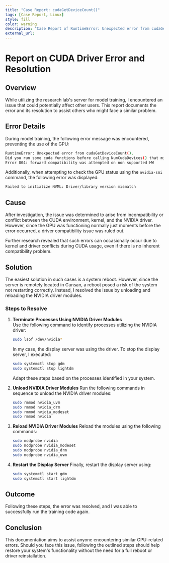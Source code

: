 ```yaml
---
title: "Case Report: cudaGetDeviceCount()"
tags: [Case Report, Linux]
style: fill
color: warning
description: "Case Report of RuntimeError: Unexpected error from cudaGetDeviceCount()."
external_url:
---
```

# Report on CUDA Driver Error and Resolution

## Overview
While utilizing the research lab's server for model training, I encountered an issue that could potentially affect other users. This report documents the error and its resolution to assist others who might face a similar problem.

## Error Details
During model training, the following error message was encountered, preventing the use of the GPU:

```bash
RuntimeError: Unexpected error from cudaGetDeviceCount().
Did you run some cuda functions before calling NumCudaDevices() that might have already set an error?
Error 804: forward compatibility was attempted on non supported HW
```

Additionally, when attempting to check the GPU status using the `nvidia-smi` command, the following error was displayed:

```bash
Failed to initialize NVML: Driver/library version mismatch
```

## Cause
After investigation, the issue was determined to arise from incompatibility or conflict between the CUDA environment, kernel, and the NVIDIA driver. However, since the GPU was functioning normally just moments before the error occurred, a driver compatibility issue was ruled out.

Further research revealed that such errors can occasionally occur due to kernel and driver conflicts during CUDA usage, even if there is no inherent compatibility problem.

## Solution
The easiest solution in such cases is a system reboot. However, since the server is remotely located in Gunsan, a reboot posed a risk of the system not restarting correctly. Instead, I resolved the issue by unloading and reloading the NVIDIA driver modules.

### Steps to Resolve

1. **Terminate Processes Using NVIDIA Driver Modules**  
    Use the following command to identify processes utilizing the NVIDIA driver:
    ```bash
    sudo lsof /dev/nvidia*
    ```
    In my case, the display server was using the driver. To stop the display server, I executed:
    ```bash
    sudo systemctl stop gdm
    sudo systemctl stop lightdm
    ```
    Adapt these steps based on the processes identified in your system.

2. **Unload NVIDIA Driver Modules**
    Run the following commands in sequence to unload the NVIDIA driver modules:
    ```bash
    sudo rmmod nvidia_uvm
    sudo rmmod nvidia_drm
    sudo rmmod nvidia_modeset
    sudo rmmod nvidia
    ```

3. **Reload NVIDIA Driver Modules**
    Reload the modules using the following commands:
    ```bash
    sudo modprobe nvidia
    sudo modprobe nvidia_modeset
    sudo modprobe nvidia_drm
    sudo modprobe nvidia_uvm
    ```

4. **Restart the Display Server**
    Finally, restart the display server using:
    ```bash
    sudo systemctl start gdm
    sudo systemctl start lightdm
    ```

## Outcome
Following these steps, the error was resolved, and I was able to successfully run the training code again.

## Conclusion
This documentation aims to assist anyone encountering similar GPU-related errors. Should you face this issue, following the outlined steps should help restore your system's functionality without the need for a full reboot or driver reinstallation.